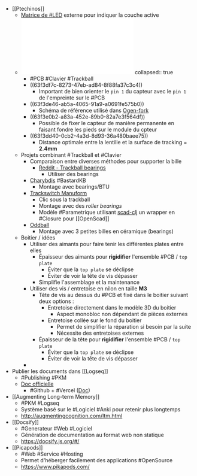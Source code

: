 - [[Ptechinos]]
	- [Matrice de #LED](https://www.reddit.com/r/ErgoMechKeyboards/comments/115uvf6/bit_of_odd_boy_progress/) externe pour indiquer la couche active
	- ![Pixar_PMW3360DM-T2QU.pdf](../assets/Pixar_PMW3360DM-T2QU_1676926052031_0.pdf)
	  collapsed:: true
		- #PCB #Clavier #Trackball
		- ((63f3df7c-8273-47eb-ad84-8f88fa37c3c4))
			- Important de bien orienter le `pin 1` du capteur avec le `pin 1` de l'empreinte sur le #PCB
		- ((63f3de46-ab5a-4065-91a9-a0691fe575b0))
			- Schéma de référence utilisé dans [Ogen-fork](https://github.com/JeremyBois/Ogen)
		- ((63f3e0b2-a83a-452e-89b0-82a7e3f564df))
			- Possible de fixer le capteur de manière permanente en faisant fondre les pieds sur le module du cpteur
		- ((63f3dd40-0cb2-4a3d-8d93-36a480baee75))
			- Distance optimale entre la lentille et la surface de tracking = **2.4mm**
	- Projets combinant #Trackball et #Clavier
		- Comparaison entre diverses méthodes pour supporter la bille
			- [Reddit - Trackball bearings](https://www.reddit.com/r/ErgoMechKeyboards/comments/yyu4ra/trackball_bearings_a_comparison_of_cheap_rollers/)
				- Utiliser des bearings
		- [Charybdis](https://github.com/Bastardkb/Charybdis) #BastardKB
			- Montage avec bearings/BTU
		- [Trackswitch Manuform](https://github.com/rish987/trackswitch-manuform)
			- Clic sous la trackball
			- Montage avec des *roller bearings*
			- Modèle #Parametrique utilisant [scad-clj](https://github.com/farrellm/scad-clj) un wrapper en #Closure pour [[OpenScad]]
		- [Oddball](https://atulloh.github.io/oddball/)
			- Montage avec 3 petites billes en céramique (bearings)
	- Boitier / idées
		- Utiliser des aimants pour faire tenir les différentes plates entre elles
			- Épaisseur des aimants pour **rigidifier** l'ensemble #PCB / `top plate`
				- Éviter que la `top plate` se déclipse
				- Éviter de voir la tête de vis dépasser
			- Simplifie l'assemblage et la maintenance
		- Utiliser des vis / entretoise en nilon en taille **M3**
			- Tête de vis au dessus du #PCB et fixé dans le boitier suivant deux options :
				- Entretoise directement dans le modèle 3D du boitier
					- Aspect monobloc non dépendant de pièces externes
				- Entretoise collée sur le fond du boitier
					- Permet de simplifier la réparation si besoin par la suite
					- Nécessite des entretoises externes
			- Épaisseur de la tête pour **rigidifier** l'ensemble #PCB / `top plate`
				- Éviter que la `top plate` se déclipse
				- Éviter de voir la tête de vis dépasser
		-
- Publier les documents dans [[Logseq]]
	- #Publishing #PKM
	- [Doc officielle](https://docs.logseq.com/#/page/publishing%20(desktop%20app%20only))
		- #Github + #Vercel ([Doc](https://vercel.com/))
- [[Augmenting Long-term Memory]]
	- #PKM #Logseq
	- Système basé sur le #Logiciel #Anki pour retenir plus longtemps
	- http://augmentingcognition.com/ltm.html
- [[Docsify]]
	- #Generateur #Web #Logiciel
	- Génération de documentation au format web non statique
	- https://docsify.js.org/#/
- [[Picapods]]
	- #Web #Service #Hosting
	- Permet d'héberger facilement des applications #OpenSource
	- https://www.pikapods.com/